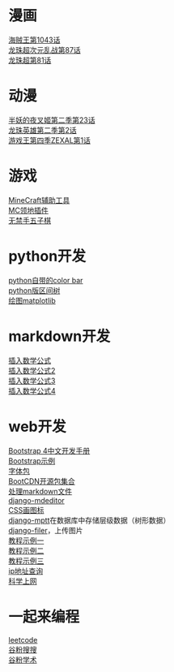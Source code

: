 # 漫画
[海贼王第1043话](http://www.mangabz.com/m219914/#ipg15)<br/>
[龙珠超次元乱战第87话](https://tieba.baidu.com/p/5477829492?pn=1)<br/>
[龙珠超第81话](https://www.1kkk.com/ch81-1240839/#ipg45)<br/>

# 动漫
[半妖的夜叉姬第二季第23话](http://www.yinghuacd.com/show/5389.html)<br/>
[龙珠英雄第二季第2话](http://www.yinghuacd.com/v/4924-2.html)<br/>
[游戏王第四季ZEXAL第1话](https://www.dm530p.net/view/12183.html)<br/>

# 游戏
[MineCraft辅助工具](https://www.chunkbase.com/apps/)<br/>
[MC领地插件](https://www.mmcee.cn/bukkit-residenceterritory-plugin-including-free-version-full-version.html#comment-2218)<br/>
[无禁手五子棋](http://www.bytedance.ai/gomoku.html)<br/>

# python开发
[python自带的color bar](https://matplotlib.org/2.0.2/examples/color/colormaps_reference.html)<br/>
[python版区间树](https://github.com/bxlab/bx-python/blob/main/lib/bx/intervals/intersection.pyx)<br/>
[绘图matplotlib](https://matplotlib.org/2.0.2/faq/howto_faq.html#how-to-search-examples)<br/>

# markdown开发
[插入数学公式](https://editor.codecogs.com/)<br/>
[插入数学公式2](https://blog.csdn.net/dss_dssssd/article/details/82692894#2%E5%A6%82%E4%BD%95%E8%BE%93%E5%85%A5%E4%B8%8A%E4%B8%8B%E6%A0%87)<br/>
[插入数学公式3](https://blog.csdn.net/dss_dssssd/article/details/82692894)<br/>
[插入数学公式4](https://katex.org/#demo)<br/>

# web开发
[Bootstrap 4中文开发手册](https://www.php.cn/manual/view/34078.html)<br/>
[Bootstrap示例](https://www.cnblogs.com/wj-1314/p/9551426.html)<br/>
[字体包](https://www.php.cn/manual/view/34078.html)<br/>
[BootCDN开源包集合](https://www.bootcdn.cn/)<br/>
[处理markdown文件](http://richleland.github.io/pygments-css/)<br/>
[django-mdeditor](https://www.jianshu.com/p/442bc083c835)<br/>
[CSS画图标](http://www.mamicode.com/info-detail-1580247.html)<br/>
[django-mptt](https://www.cnblogs.com/ccorz/p/5985534.html)在数据库中存储层级数据（树形数据）<br/>
[django-filer](https://www.cnblogs.com/weixuqin/p/9347650.html)，上传图片<br/>
[教程示例一](https://www.zmrenwu.com/courses/django-blog-tutorial/materials/13/)<br/>
[教程示例二](https://stormsha.com/article/666/)<br/>
[教程示例三](https://www.dusaiphoto.com/)<br/>
[ip地址查询](https://www.ip138.com/)<br/>
[科学上网](https://github.com/bannedbook/fanqiang/wiki)<br>

# 一起来编程
[leetcode](https://leetcode-cn.com/problemset/all/?difficulty=%E7%AE%80%E5%8D%95)<br/>
[谷粉搜搜](http://gfsoso.me/)<br/>
[谷粉学术](https://gfsoso.99lb.net/)<br/>
